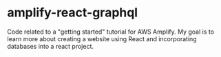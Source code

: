 # amplify-react-graphql
Code related to a "getting started" tutorial for AWS Amplify. My goal is to learn more about creating a website using React and incorporating databases into a react project.
